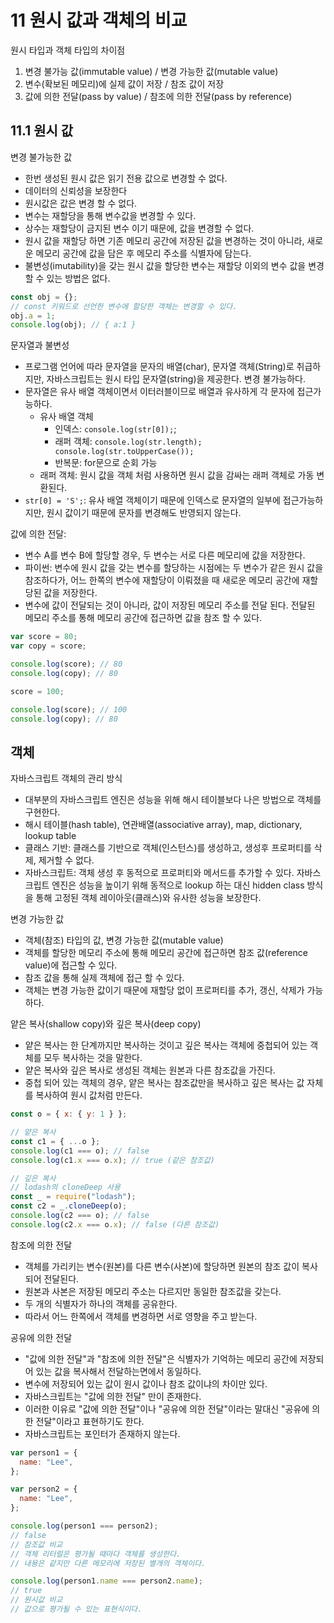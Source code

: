 # 11 원시 값과 객체의 비교

원시 타입과 객체 타입의 차이점

1. 변경 불가능 값(immutable value) / 변경 가능한 값(mutable value)
2. 변수(확보된 메모리)에 실제 값이 저장 / 참조 값이 저장
3. 값에 의한 전달(pass by value) / 참조에 의한 전달(pass by reference)

## 11.1 원시 값

변경 불가능한 값

- 한번 생성된 원시 값은 읽기 전용 값으로 변경할 수 없다.
- 데이터의 신뢰성을 보장한다
- 원시값은 값은 변경 할 수 없다.
- 변수는 재할당을 통해 변수값을 변경할 수 있다.
- 상수는 재할당이 금지된 변수 이기 때문에, 값을 변경할 수 없다.
- 원시 값을 재할당 하면 기존 메모리 공간에 저장된 값을 변경하는 것이 아니라, 새로운 메모리 공간에 값을 담은 후 메모리 주소를 식별자에 담는다.
- 불변성(imutability)을 갖는 원시 값을 할당한 변수는 재할당 이외의 변수 값을 변경할 수 있는 방법은 없다.

```js
const obj = {};
// const 키워드로 선언한 변수에 할당한 객체는 변경할 수 있다.
obj.a = 1;
console.log(obj); // { a:1 }
```

문자열과 불변성

- 프로그램 언어에 따라 문자열을 문자의 배열(char), 문자열 객체(String)로 취급하지만, 자바스크립트는 원시 타입 문자열(string)을 제공한다. 변경 불가능하다.
- 문자열은 유사 배열 객체이면서 이터러블이므로 배열과 유사하게 각 문자에 접근가능하다.
  - 유사 배열 객체
    - 인덱스: `console.log(str[0]);`;
    - 래퍼 객체: `console.log(str.length); console.log(str.toUpperCase());`
    - 반복문: for문으로 순회 가능
  - 래퍼 객체: 원시 값을 객체 처럼 사용하면 원시 값을 감싸는 래퍼 객체로 가동 변환된다.
- `str[0] = 'S';`: 유사 배열 객체이기 때문에 인덱스로 문자열의 일부에 접근가능하지만, 원시 값이기 때문에 문자를 변경해도 반영되지 않는다.

값에 의한 전달:

- 변수 A를 변수 B에 할당할 경우, 두 변수는 서로 다른 메모리에 값을 저장한다.
- 파이썬: 변수에 원시 값을 갖는 변수를 할당하는 시점에는 두 변수가 같은 원시 값을 참조하다가, 어느 한쪽의 변수에 재할당이 이뤄졌을 때 새로운 메모리 공간에 재할당된 값을 저장한다.
- 변수에 값이 전달되는 것이 아니라, 값이 저장된 메모리 주소를 전달 된다. 전달된 메모리 주소를 통해 메모리 공간에 접근하면 값을 참조 할 수 있다.

```js
var score = 80;
var copy = score;

console.log(score); // 80
console.log(copy); // 80

score = 100;

console.log(score); // 100
console.log(copy); // 80
```

## 객체

자바스크립트 객체의 관리 방식

- 대부분의 자바스크립트 엔진은 성능을 위해 해시 테이블보다 나은 방법으로 객체를 구현한다.
- 해시 테이블(hash table), 연관배열(associative array), map, dictionary, lookup table
- 클래스 기반: 클래스를 기반으로 객체(인스턴스)를 생성하고, 생성후 프로퍼티를 삭제, 제거할 수 없다.
- 자바스크립트: 객체 생성 후 동적으로 프로퍼티와 메서드를 추가할 수 있다. 자바스크립트 엔진은 성능을 높이기 위해 동적으로 lookup 하는 대신 hidden class 방식을 통해 고정된 객체 레이아웃(클래스)와 유사한 성능을 보장한다.

변경 가능한 값

- 객체(참조) 타입의 값, 변경 가능한 값(mutable value)
- 객체를 할당한 메모리 주소에 통해 메모리 공간에 접근하면 참조 값(reference value)에 접근할 수 있다.
- 참조 값을 통해 실제 객체에 접근 할 수 있다.
- 객체는 변경 가능한 값이기 때문에 재할당 없이 프로퍼티를 추가, 갱신, 삭제가 가능하다.

얕은 복사(shallow copy)와 깊은 복사(deep copy)

- 얕은 복사는 한 단계까지만 복사하는 것이고 깊은 복사는 객체에 중첩되어 있는 객체를 모두 복사하는 것을 말한다.
- 얕은 복사와 깊은 복사로 생성된 객체는 원본과 다른 참조값을 가진다.
- 중첩 되어 있는 객체의 경우, 얕은 복사는 참조값만을 복사하고 깊은 복사는 값 자체를 복사하여 원시 값처럼 만든다.

```js
const o = { x: { y: 1 } };

// 얕은 복사
const c1 = { ...o };
console.log(c1 === o); // false
console.log(c1.x === o.x); // true (같은 참조값)

// 깊은 복사
// lodash의 cloneDeep 사용
const _ = require("lodash");
const c2 = _.cloneDeep(o);
console.log(c2 === o); // false
console.log(c2.x === o.x); // false (다른 참조값)
```

참조에 의한 전달

- 객체를 가리키는 변수(원본)를 다른 변수(사본)에 할당하면 원본의 참조 값이 복사되어 전달된다.
- 원본과 사본은 저장된 메모리 주소는 다르지만 동일한 참조값을 갖는다.
- 두 개의 식별자가 하나의 객체를 공유한다.
- 따라서 어느 한쪽에서 객체를 변경하면 서로 영향을 주고 받는다.

공유에 의한 전달

- "값에 의한 전달"과 "참조에 의한 전달"은 식별자가 기억하는 메모리 공간에 저장되어 있는 값을 복사해서 전달하는면에서 동일하다.
- 변수에 저장되어 있는 값이 원시 값이나 참조 값이냐의 차이만 있다.
- 자바스크립트는 "값에 의한 전달" 만이 존재한다.
- 이러한 이유로 "값에 의한 전달"이나 "공유에 의한 전달"이라는 말대신 "공유에 의한 전달"이라고 표현하기도 한다.
- 자바스크립트는 포인터가 존재하지 않는다.

```js
var person1 = {
  name: "Lee",
};

var person2 = {
  name: "Lee",
};

console.log(person1 === person2);
// false
// 참조값 비교
// 객체 리터럴은 평가될 때마다 객체를 생성한다.
// 내용은 같지만 다른 메모리에 저장된 별개의 객체이다.

console.log(person1.name === person2.name);
// true
// 원시값 비교
// 값으로 평가될 수 있는 표현식이다.
```
